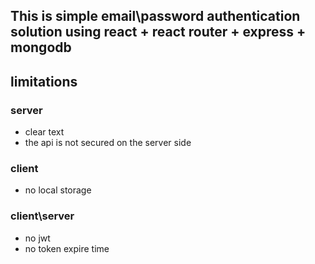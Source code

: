 <h2>This is simple email\password authentication solution using react + react router + express + mongodb</h2>

<h2>limitations</h2>
<h3>server</h3>
<ul>
<li>clear text</li>
<li>the api is not secured on the server side</li>
</ul>

<h3>client</h3>
<ul>
<li>no local storage</li>
</ul>

<h3>client\server</h3>
<ul>
<li>no jwt</li>
<li>no token expire time</li>
</ul>

